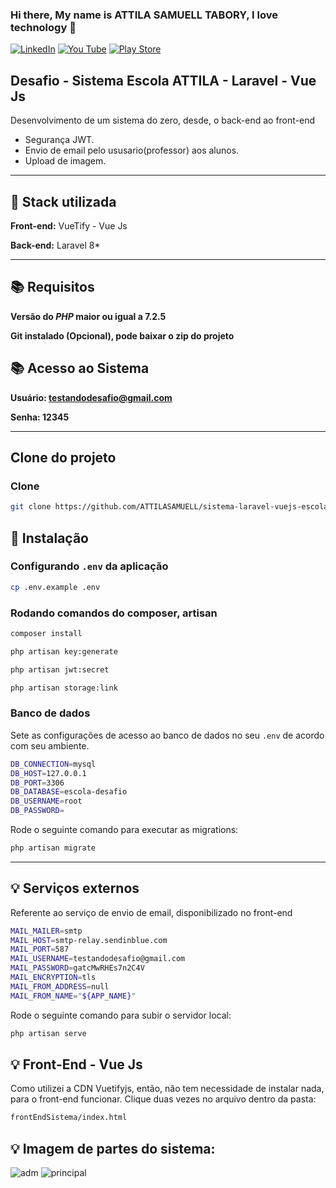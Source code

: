 

### Hi there, My name is ATTILA  SAMUELL TABORY, I love technology 👋

[![LinkedIn ](https://img.shields.io/badge/LinkedIn-0077B5?style=for-the-badge&logo=linkedin&logoColor=white)](https://www.linkedin.com/in/attila-samuell-98291216b/)
[![You Tube](https://img.shields.io/badge/YouTube-FF0000?style=for-the-badge&logo=youtube&logoColor=white)](https://www.youtube.com/channel/UCuX9fZZa3eR4LACYTPVZg5A/videos)
[![Play Store](https://img.shields.io/badge/Google_Play-414141?style=for-the-badge&logo=google-play&logoColor=white)](https://play.google.com/store/apps/details?id=attila.QRCodeGeradorLeitor)


## Desafio - Sistema Escola ATTILA - Laravel - Vue Js
Desenvolvimento de um sistema do zero, desde, o back-end ao front-end
 + Segurança JWT.
 + Envio de email pelo ususario(professor) aos alunos.
 + Upload de imagem.

---
## 🔧 Stack utilizada
**Front-end:** VueTify - Vue Js

**Back-end:** Laravel 8*

---
## 📚 Requisitos
**Versão do *PHP* maior ou igual a 7.2.5**


**Git instalado (Opcional), pode baixar o zip do projeto**
## 📚 Acesso ao Sistema
**Usuário: testandodesafio@gmail.com**


**Senha: 12345**

---
##  Clone do projeto 
### Clone
```bash
git clone https://github.com/ATTILASAMUELL/sistema-laravel-vuejs-escolar.git
```
## 🚀 Instalação

### Configurando `.env` da aplicação
```bash
cp .env.example .env
```

### Rodando comandos do composer, artisan
```bash
composer install
```
```bash
php artisan key:generate
```
```bash
php artisan jwt:secret
```
```bash
php artisan storage:link
```


###  Banco de dados
Sete as configurações de acesso ao banco de dados no seu `.env` de acordo com seu ambiente.
```bash
DB_CONNECTION=mysql
DB_HOST=127.0.0.1
DB_PORT=3306
DB_DATABASE=escola-desafio
DB_USERNAME=root
DB_PASSWORD=
```
Rode o seguinte comando para executar as migrations:
```bash
php artisan migrate
```

---
## 💡 Serviços externos
Referente ao serviço de envio de email, disponibilizado no front-end
```bash
MAIL_MAILER=smtp
MAIL_HOST=smtp-relay.sendinblue.com
MAIL_PORT=587
MAIL_USERNAME=testandodesafio@gmail.com
MAIL_PASSWORD=gatcMwRHEs7n2C4V
MAIL_ENCRYPTION=tls
MAIL_FROM_ADDRESS=null
MAIL_FROM_NAME="${APP_NAME}"
```
Rode o seguinte comando para subir o servidor local:
```bash
php artisan serve
```
## 💡 Front-End - Vue Js
Como utilizei a CDN Vuetifyjs, então, não tem necessidade de instalar nada, para o front-end funcionar.
Clique duas vezes no arquivo dentro da pasta:
```bash
frontEndSistema/index.html
```
## 💡 Imagem de partes do sistema:
![adm](https://user-images.githubusercontent.com/76443540/181694001-0a395d6f-f1f3-4bbd-a6fa-bae7263b924d.png)
![principal](https://user-images.githubusercontent.com/76443540/181694024-e70d24f3-49c1-4eed-b770-26d7783e3ad1.png)

